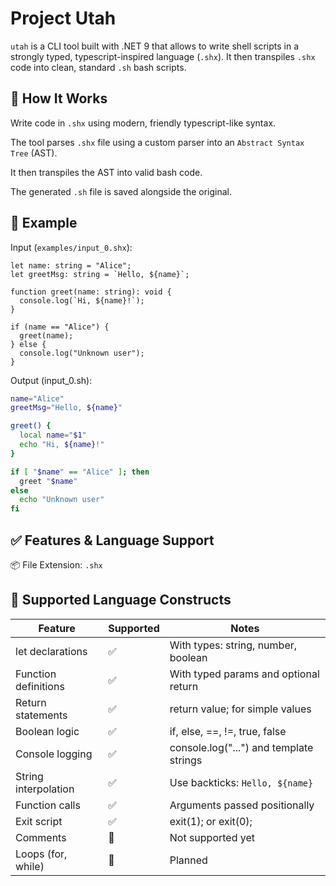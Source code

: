 # Project Utah

`utah` is a CLI tool built with .NET 9 that allows to write shell scripts in a strongly typed, typescript-inspired language (`.shx`). It then transpiles `.shx` code into clean, standard `.sh` bash scripts.

## 🚀 How It Works

Write code in `.shx` using modern, friendly typescript-like syntax.

The tool parses `.shx` file using a custom parser into an `Abstract Syntax Tree` (AST).

It then transpiles the AST into valid bash code.

The generated `.sh` file is saved alongside the original.

## 🧪 Example

Input (`examples/input_0.shx`):

```shx
let name: string = "Alice";
let greetMsg: string = `Hello, ${name}`;

function greet(name: string): void {
  console.log(`Hi, ${name}!`);
}

if (name == "Alice") {
  greet(name);
} else {
  console.log("Unknown user");
}
```

Output (input_0.sh):

```bash
name="Alice"
greetMsg="Hello, ${name}"

greet() {
  local name="$1"
  echo "Hi, ${name}!"
}

if [ "$name" == "Alice" ]; then
  greet "$name"
else
  echo "Unknown user"
fi
```

## ✅ Features & Language Support

📦 File Extension: `.shx`

## 🧠 Supported Language Constructs

| Feature | Supported | Notes
|---------|-----------|-----------------------
| let declarations | ✅ | With types: string, number, boolean
| Function definitions | ✅ | With typed params and optional return
| Return statements | ✅ | return value; for simple values
| Boolean logic | ✅ | if, else, ==, !=, true, false
| Console logging | ✅ | console.log("...") and template strings
| String interpolation | ✅ | Use backticks: `Hello, ${name}`
| Function calls | ✅ | Arguments passed positionally
| Exit script | ✅ | exit(1); or exit(0);
| Comments | 🚧 | Not supported yet
| Loops (for, while) | 🚧 | Planned

